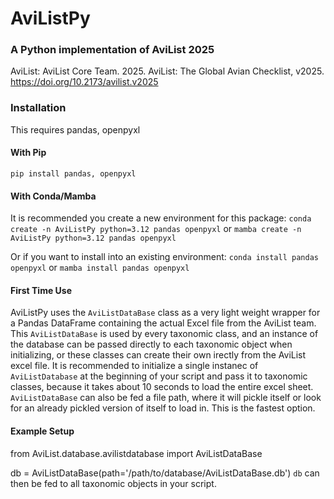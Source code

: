 # AviListPy
### A Python implementation of AviList 2025
AviList:
AviList Core Team. 2025. AviList: The Global Avian Checklist, v2025. https://doi.org/10.2173/avilist.v2025

### Installation
This requires pandas, openpyxl

#### With Pip
`pip install pandas, openpyxl`

#### With Conda/Mamba
It is recommended you create a new environment for this package:
`conda create -n AviListPy python=3.12 pandas openpyxl` or
`mamba create -n AviListPy python=3.12 pandas openpyxl`

Or if you want to install into an existing environment:
`conda install pandas openpyxl` or 
`mamba install pandas openpyxl`

#### First Time Use
AviListPy uses the `AviListDataBase` class as a very light weight wrapper for a Pandas DataFrame containing the actual Excel file from the AviList team. This `AviListDataBase` is used by every taxonomic class, and an instance of the database can be passed directly to each taxonomic object when initializing, or these classes can create their own irectly from the AviList excel file. It is recommended to initialize a single instanec of `AviListDatabase` at the beginning of your script and pass it to taxonomic classes, because it takes about 10 seconds to load the entire excel sheet. `AviListDataBase` can also be fed a file path, where it will pickle itself or look for an already pickled version of itself to load in. This is the fastest option. 

#### Example Setup
<python>
from AviList.database.avilistdatabase import AviListDataBase

db = AviListDataBase(path='/path/to/database/AviListDataBase.db')
</python>
`db` can then be fed to all taxonomic objects in your script.

